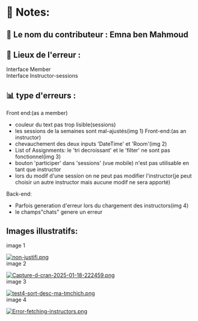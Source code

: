 # 📖 Notes:

## 🌟 Le nom du contributeur : Emna ben Mahmoud
## 📁 Lieux de l'erreur :
Interface Member                                                           
Interface Instructor-sessions
## 📊 type d'erreurs :
Front end:(as a member)
- couleur du text pas trop lisible(sessions)
- les sessions de la semaines sont mal-ajustés(img 1) 
Front-end:(as an instructor)
- chevauchement des deux inputs 'DateTime' et 'Room'(img 2)
- List of Assignments: le 'tri decroissant' et le 'filter' ne sont pas fonctionnel(img 3)
- bouton 'participer' dans 'sessions' (vue mobile) n'est pas utilisable en tant que instructor
- lors du modif d'une session on ne peut pas modifier l'instructor(je peut choisir un autre instructor mais aucune modif ne sera apporté)

Back-end:
- Parfois generation d'erreur lors du chargement des instructors(img 4)
- le champs"chats" genere un erreur

## Images illustratifs:
image 1

[![non-justifi.png](https://i.postimg.cc/kM0MJs9d/non-justifi.png)](https://postimg.cc/s1JCKpvn)                                  
image 2 

[![Capture-d-cran-2025-01-18-222459.png](https://i.postimg.cc/gj8WL9db/Capture-d-cran-2025-01-18-222459.png)](https://postimg.cc/bSyM4Bsm)             
image 3

[![test4-sort-desc-ma-tmchich.png](https://i.postimg.cc/523fmMzx/test4-sort-desc-ma-tmchich.png)](https://postimg.cc/NKKhgSbV)                        
image 4

[![Error-fetching-instructors.png](https://i.postimg.cc/WbmV2PXM/Error-fetching-instructors.png)](https://postimg.cc/RN0yR2rF)


